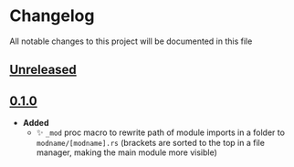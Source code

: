 # Changelog
All notable changes to this project will be documented in this file

[unreleased]: https://github.com/eugenesvk/helperes-proc/compare/0.1.0...HEAD
## [Unreleased]
<!-- - __Added__ -->
  <!-- + :sparkles:  -->
  <!-- new features -->
<!-- - __Changed__ -->
  <!-- +   -->
  <!-- changes in existing functionality -->
<!-- - __Fixed__ -->
  <!-- + :beetle:  -->
  <!-- bug fixes -->
<!-- - __Deprecated__ -->
  <!-- + :poop:  -->
  <!-- soon-to-be removed features -->
<!-- - __Removed__ -->
  <!-- + :wastebasket:  -->
  <!-- now removed features -->
<!-- - __Security__ -->
  <!-- + :lock:  -->
  <!-- vulnerabilities -->

[0.1.0]: https://github.com/eugenesvk/helperes-proc/releases/tag/0.1.0
## [0.1.0]

- __Added__
  + ✨ `_mod` proc macro to rewrite path of module imports in a folder to `modname/[modname].rs` (brackets are sorted to the top in a file manager, making the main module more visible)
